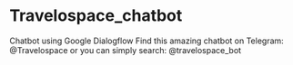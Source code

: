 # Travelospace_chatbot
Chatbot using Google Dialogflow
Find this amazing chatbot on Telegram: @Travelospace
or you can simply search: @travelospace_bot
